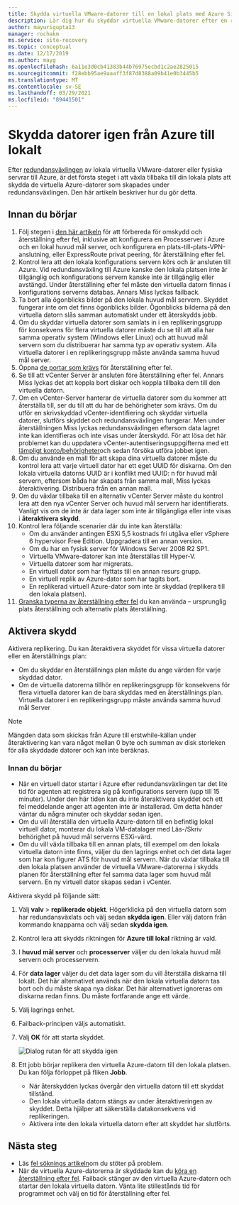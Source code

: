 ```yaml
---
title: Skydda virtuella VMware-datorer till en lokal plats med Azure Site Recovery
description: Lär dig hur du skyddar virtuella VMware-datorer efter en redundansväxling till Azure med Azure Site Recovery.
author: mayurigupta13
manager: rochakm
ms.service: site-recovery
ms.topic: conceptual
ms.date: 12/17/2019
ms.author: mayg
ms.openlocfilehash: 6a11e3d0cb41383b44b76975ecbd1c2ae2825015
ms.sourcegitcommit: f28ebb95ae9aaaff3f87d8388a09b41e0b3445b5
ms.translationtype: MT
ms.contentlocale: sv-SE
ms.lasthandoff: 03/29/2021
ms.locfileid: "89441501"
---
```

# <a name="reprotect-from-azure-to-on-premises"></a>Skydda datorer igen från Azure till lokalt

Efter [redundansväxlingen](site-recovery-failover.md) av lokala virtuella VMware-datorer eller fysiska servrar till Azure, är det första steget i att växla tillbaka till din lokala plats att skydda de virtuella Azure-datorer som skapades under redundansväxlingen. Den här artikeln beskriver hur du gör detta. 

## <a name="before-you-begin"></a>Innan du börjar

1. Följ stegen i [den här artikeln](vmware-azure-prepare-failback.md) för att förbereda för omskydd och återställning efter fel, inklusive att konfigurera en Processerver i Azure och en lokal huvud mål server, och konfigurera en plats-till-plats-VPN-anslutning, eller ExpressRoute privat peering, för återställning efter fel.
2. Kontrol lera att den lokala konfigurations servern körs och är ansluten till Azure. Vid redundansväxling till Azure kanske den lokala platsen inte är tillgänglig och konfigurations servern kanske inte är tillgänglig eller avstängd. Under återställning efter fel måste den virtuella datorn finnas i konfigurations serverns databas. Annars Miss lyckas failback.
3. Ta bort alla ögonblicks bilder på den lokala huvud mål servern. Skyddet fungerar inte om det finns ögonblicks bilder.  Ögonblicks bilderna på den virtuella datorn slås samman automatiskt under ett återskydds jobb.
4. Om du skyddar virtuella datorer som samlats in i en replikeringsgrupp för konsekvens för flera virtuella datorer måste du se till att alla har samma operativ system (Windows eller Linux) och att huvud mål servern som du distribuerar har samma typ av operativ system. Alla virtuella datorer i en replikeringsgrupp måste använda samma huvud mål server.
5. Öppna [de portar som krävs](vmware-azure-prepare-failback.md#ports-for-reprotectionfailback) för återställning efter fel.
6. Se till att vCenter Server är ansluten före återställning efter fel. Annars Miss lyckas det att koppla bort diskar och koppla tillbaka dem till den virtuella datorn.
7. Om en vCenter-Server hanterar de virtuella datorer som du kommer att återställa till, ser du till att du har de behörigheter som krävs. Om du utför en skrivskyddad vCenter-identifiering och skyddar virtuella datorer, slutförs skyddet och redundansväxlingen fungerar. Men under återställningen Miss lyckas redundansväxlingen eftersom data lagret inte kan identifieras och inte visas under återskydd. För att lösa det här problemet kan du uppdatera vCenter-autentiseringsuppgifterna med ett [lämpligt konto/behörigheter](vmware-azure-tutorial-prepare-on-premises.md#prepare-an-account-for-automatic-discovery)och sedan försöka utföra jobbet igen. 
8. Om du använde en mall för att skapa dina virtuella datorer måste du kontrol lera att varje virtuell dator har ett eget UUID för diskarna. Om den lokala virtuella datorns UUID är i konflikt med UUID: n för huvud mål servern, eftersom båda har skapats från samma mall, Miss lyckas återaktivering. Distribuera från en annan mall.
9. Om du växlar tillbaka till en alternativ vCenter Server måste du kontrol lera att den nya vCenter Server och huvud mål servern har identifierats. Vanligt vis om de inte är data lager som inte är tillgängliga eller inte visas i **återaktivera skydd**.
10. Kontrol lera följande scenarier där du inte kan återställa:
    - Om du använder antingen ESXi 5,5 kostnads fri utgåva eller vSphere 6 hypervisor Free Edition. Uppgradera till en annan version.
    - Om du har en fysisk server för Windows Server 2008 R2 SP1.
    - Virtuella VMware-datorer kan inte återställas till Hyper-V.
    - Virtuella datorer som har migrerats.
    - En virtuell dator som har flyttats till en annan resurs grupp.
    - En virtuell replik av Azure-dator som har tagits bort.
    - En replikerad virtuell Azure-dator som inte är skyddad (replikera till den lokala platsen).
10. [Granska typerna av återställning efter fel](concepts-types-of-failback.md) du kan använda – ursprunglig plats återställning och alternativ plats återställning.


## <a name="enable-reprotection"></a>Aktivera skydd

Aktivera replikering. Du kan återaktivera skyddet för vissa virtuella datorer eller en återställnings plan:

- Om du skyddar en återställnings plan måste du ange värden för varje skyddad dator.
- Om de virtuella datorerna tillhör en replikeringsgrupp för konsekvens för flera virtuella datorer kan de bara skyddas med en återställnings plan. Virtuella datorer i en replikeringsgrupp måste använda samma huvud mål Server

>[!NOTE]
>Mängden data som skickas från Azure till erstwhile-källan under återaktivering kan vara något mellan 0 byte och summan av disk storleken för alla skyddade datorer och kan inte beräknas.

### <a name="before-you-start"></a>Innan du börjar

- När en virtuell dator startar i Azure efter redundansväxlingen tar det lite tid för agenten att registrera sig på konfigurations servern (upp till 15 minuter). Under den här tiden kan du inte återaktivera skyddet och ett fel meddelande anger att agenten inte är installerad. Om detta händer väntar du några minuter och skyddar sedan igen.
- Om du vill återställa den virtuella Azure-datorn till en befintlig lokal virtuell dator, monterar du lokala VM-datalager med Läs-/Skriv behörighet på huvud mål serverns ESXi-värd.
- Om du vill växla tillbaka till en annan plats, till exempel om den lokala virtuella datorn inte finns, väljer du den lagrings enhet och det data lager som har kon figurer ATS för huvud mål servern. När du växlar tillbaka till den lokala platsen använder de virtuella VMware-datorerna i skydds planen för återställning efter fel samma data lager som huvud mål servern. En ny virtuell dator skapas sedan i vCenter.

Aktivera skydd på följande sätt:

1. Välj **valv**  >  **replikerade objekt**. Högerklicka på den virtuella datorn som har redundansväxlats och välj sedan **skydda igen**. Eller välj datorn från kommando knapparna och välj sedan **skydda igen**.
2. Kontrol lera att skydds riktningen för **Azure till lokal** riktning är vald.
3. I **huvud mål server** och **processerver** väljer du den lokala huvud mål servern och processervern.  
4. För **data lager** väljer du det data lager som du vill återställa diskarna till lokalt. Det här alternativet används när den lokala virtuella datorn tas bort och du måste skapa nya diskar. Det här alternativet ignoreras om diskarna redan finns. Du måste fortfarande ange ett värde.
5. Välj lagrings enhet.
6. Failback-principen väljs automatiskt.
7. Välj **OK** för att starta skyddet.

    ![Dialog rutan för att skydda igen](./media/vmware-azure-reprotect/reprotectinputs.png)
    
8. Ett jobb börjar replikera den virtuella Azure-datorn till den lokala platsen. Du kan följa förloppet på fliken **Jobb**.
    - När återskydden lyckas övergår den virtuella datorn till ett skyddat tillstånd.
    - Den lokala virtuella datorn stängs av under återaktiveringen av skyddet. Detta hjälper att säkerställa datakonsekvens vid replikeringen.
    - Aktivera inte den lokala virtuella datorn efter att skyddet har slutförts.
   

## <a name="next-steps"></a>Nästa steg

- Läs [fel söknings artikeln](vmware-azure-troubleshoot-failback-reprotect.md)om du stöter på problem.
- När de virtuella Azure-datorerna är skyddade kan du [köra en återställning efter fel](vmware-azure-failback.md). Failback stänger av den virtuella Azure-datorn och startar den lokala virtuella datorn. Vänta lite stillestånds tid för programmet och välj en tid för återställning efter fel.


